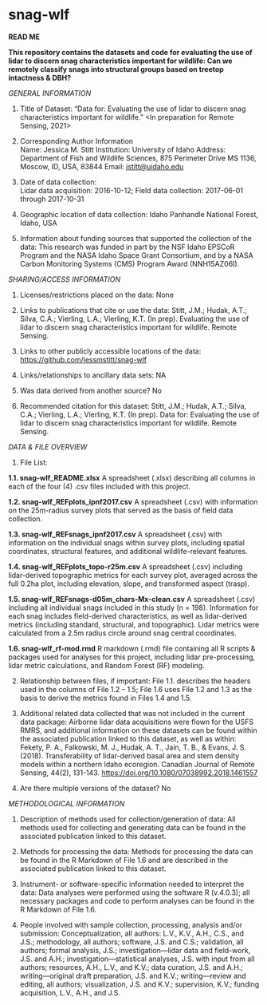 # snag-wlf

**READ ME**

**This repository contains the datasets and code for evaluating the use of lidar to discern snag characteristics important for wildlife: Can we remotely classify snags into structural groups based on treetop intactness & DBH?**

*GENERAL INFORMATION*

1. Title of Dataset: 
“Data for: Evaluating the use of lidar to discern snag characteristics important for wildlife.” <In preparation for Remote Sensing, 2021>

2. Corresponding Author Information		
	Name: Jessica M. Stitt
	Institution: University of Idaho
	Address: Department of Fish and Wildlife Sciences, 875 Perimeter Drive MS 1136, 
			Moscow, ID, USA, 83844
	Email: jstitt@uidaho.edu

3. Date of data collection: 	
Lidar data acquisition: 2016-10-12; Field data collection: 2017-06-01 through 2017-10-31

4. Geographic location of data collection: 
Idaho Panhandle National Forest, Idaho, USA

5. Information about funding sources that supported the collection of the data: 
This research was funded in part by the NSF Idaho EPSCoR Program and the NASA Idaho Space Grant Consortium, and by a NASA Carbon Monitoring Systems (CMS) Program Award (NNH15AZ06I).

*SHARING/ACCESS INFORMATION*

1. Licenses/restrictions placed on the data: None

2. Links to publications that cite or use the data: 
	Stitt, J.M.; Hudak, A.T.; Silva, C.A.; Vierling, L.A.; Vierling, K.T. (In prep). 
		Evaluating the use of lidar to discern snag characteristics important for 
		wildlife. Remote Sensing.

3. Links to other publicly accessible locations of the data: 
	https://github.com/jessmstitt/snag-wlf

4. Links/relationships to ancillary data sets: NA

5. Was data derived from another source? No

6. Recommended citation for this dataset: 
	Stitt, J.M.; Hudak, A.T.; Silva, C.A.; Vierling, L.A.; Vierling, K.T. (In prep). 
		Data for: Evaluating the use of lidar to discern snag characteristics 				important for wildlife. Remote Sensing.

*DATA & FILE OVERVIEW*

1. File List: 

**1.1.  snag-wlf_README.xlsx** 
		A spreadsheet (.xlsx) describing all columns in each of the four (4) .csv files included with this project.
		
**1.2.  snag-wlf_REFplots_ipnf2017.csv**
		A spreadsheet (.csv) with information on the 25m-radius survey plots that served as the basis of field data collection.
		
**1.3.  snag-wlf_REFsnags_ipnf2017.csv**
		A spreadsheet (.csv) with information on the individual snags within survey plots, including spatial coordinates, structural features, and additional wildlife-relevant features.
		
**1.4.  snag-wlf_REFplots_topo-r25m.csv**
		A spreadsheet (.csv) including lidar-derived topographic metrics for each survey plot, averaged across the full 0.2ha plot, including elevation, slope, and transformed aspect (trasp).
		
**1.5.  snag-wlf_REFsnags-d05m_chars-Mx-clean.csv**
		A spreadsheet (.csv) including all individual snags included in this study (n = 198). Information for each snag includes field-derived characteristics, as well as lidar-derived metrics (including standard, structural, and topographic). Lidar metrics were calculated from a 2.5m radius circle around snag central coordinates.
		
**1.6.  snag-wlf_rf-mod.rmd**
		R markdown (.rmd) file containing all R scripts & packages used for analyses for this project, including lidar pre-processing, lidar metric calculations, and Random Forest (RF) modeling.

2. Relationship between files, if important: 
File 1.1. describes the headers used in the columns of File 1.2 – 1.5; File 1.6 uses File 1.2 and 1.3 as the basis to derive the metrics found in Files 1.4 and 1.5.

3. Additional related data collected that was not included in the current data package: 
Airborne lidar data acquisitions were flown for the USFS RMRS, and additional information on these datasets can be found within the associated publication linked to this dataset, as well as within: 
	Fekety, P. A., Falkowski, M. J., Hudak, A. T., Jain, T. B., & Evans, J. S. (2018). 
		Transferability of lidar-derived basal area and stem density models within a 
		northern Idaho ecoregion. Canadian Journal of Remote Sensing, 44(2), 
		131-143. https://doi.org/10.1080/07038992.2018.1461557

4. Are there multiple versions of the dataset? No


*METHODOLOGICAL INFORMATION*

1. Description of methods used for collection/generation of data: 
All methods used for collecting and generating data can be found in the associated publication linked to this dataset.

2. Methods for processing the data: 
Methods for processing the data can be found in the R Markdown of File 1.6 and are described in the associated publication linked to this dataset.

3. Instrument- or software-specific information needed to interpret the data: 
Data analyses were performed using the software R (v.4.0.3); all necessary packages and code to perform analyses can be found in the R Markdown of File 1.6.

4. People involved with sample collection, processing, analysis and/or submission: 
Conceptualization, all authors: L.V., K.V., A.H., C.S., and J.S.; methodology, all authors; software, J.S. and C.S.; validation, all authors; formal analysis, J.S.; investigation—lidar data and field-work, J.S. and A.H.; investigation—statistical analyses, J.S. with input from all authors; resources, A.H., L.V., and K.V.; data curation, J.S. and A.H.; writing—original draft preparation, J.S. and K.V.; writing—review and editing, all authors; visualization, J.S. and K.V.; supervision, K.V.; funding acquisition, L.V., A.H., and J.S.

